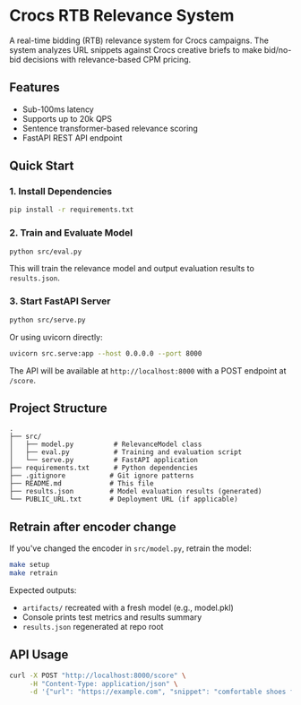 # Crocs RTB Relevance System

A real-time bidding (RTB) relevance system for Crocs campaigns. The system analyzes URL snippets against Crocs creative briefs to make bid/no-bid decisions with relevance-based CPM pricing.

## Features

- Sub-100ms latency
- Supports up to 20k QPS
- Sentence transformer-based relevance scoring
- FastAPI REST API endpoint

## Quick Start

### 1. Install Dependencies

```bash
pip install -r requirements.txt
```

### 2. Train and Evaluate Model

```bash
python src/eval.py
```

This will train the relevance model and output evaluation results to `results.json`.

### 3. Start FastAPI Server

```bash
python src/serve.py
```

Or using uvicorn directly:

```bash
uvicorn src.serve:app --host 0.0.0.0 --port 8000
```

The API will be available at `http://localhost:8000` with a POST endpoint at `/score`.

## Project Structure

```
.
├── src/
│   ├── model.py          # RelevanceModel class
│   ├── eval.py           # Training and evaluation script
│   └── serve.py          # FastAPI application
├── requirements.txt      # Python dependencies
├── .gitignore           # Git ignore patterns
├── README.md            # This file
├── results.json         # Model evaluation results (generated)
└── PUBLIC_URL.txt       # Deployment URL (if applicable)
```

## Retrain after encoder change

If you've changed the encoder in `src/model.py`, retrain the model:

```bash
make setup
make retrain
```

Expected outputs:
- `artifacts/` recreated with a fresh model (e.g., model.pkl)
- Console prints test metrics and results summary
- `results.json` regenerated at repo root

## API Usage

```bash
curl -X POST "http://localhost:8000/score" \
     -H "Content-Type: application/json" \
     -d '{"url": "https://example.com", "snippet": "comfortable shoes for outdoor activities"}'
```
